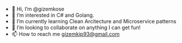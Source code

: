 - 👋 Hi, I’m @gizemkose
- 👀 I’m interested in C# and Golang.
- 🌱 I’m currently learning Clean Arcitecture and Microservice patterns
- 💞️ I’m looking to collaborate on anything I can get fun!
- 📫 How to reach me gizemkip93@gmail.com

<!---
gizemkose/gizemkose is a ✨ special ✨ repository because its `README.md` (this file) appears on your GitHub profile.
You can click the Preview link to take a look at your changes.
--->
